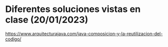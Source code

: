 # Diferentes soluciones vistas en clase (20/01/2023)

https://www.arquitecturajava.com/java-composicion-y-la-reutilizacion-del-codigo/



